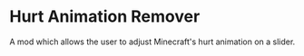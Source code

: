 # Hurt Animation Remover

A mod which allows the user to adjust Minecraft's hurt animation on a slider.


